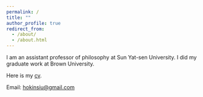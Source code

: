 ```yaml
---
permalink: /
title: ""
author_profile: true
redirect_from: 
  - /about/
  - /about.html
---
```


I am an assistant professor of philosophy at Sun Yat-sen University. I did my graduate work at Brown University.

Here is my [cv](../assets/cv2025.pdf).

Email: hokinsiu@gmail.com
